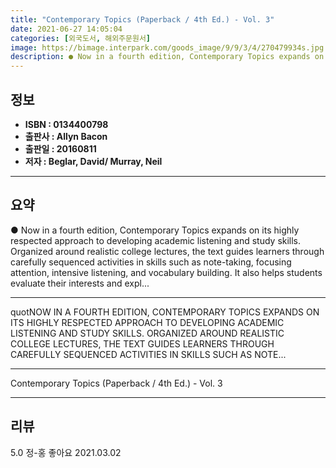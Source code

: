 ```yaml
---
title: "Contemporary Topics (Paperback / 4th Ed.) - Vol. 3"
date: 2021-06-27 14:05:04
categories: [외국도서, 해외주문원서]
image: https://bimage.interpark.com/goods_image/9/9/3/4/270479934s.jpg
description: ● Now in a fourth edition, Contemporary Topics expands on its highly respected approach to developing academic listening and study skills. Organized around re
---
```


## **정보**

- **ISBN : 0134400798**
- **출판사 : Allyn   Bacon**
- **출판일 : 20160811**
- **저자 : Beglar, David/ Murray, Neil**

------



## **요약**

●  Now in a fourth edition, Contemporary Topics  expands on its highly respected approach to developing academic listening and study skills. Organized around realistic college lectures, the text guides learners through carefully sequenced activities in skills such as note-taking, focusing attention, intensive listening, and vocabulary building. It also helps students evaluate their interests and expl...

------

quotNOW IN A FOURTH EDITION, CONTEMPORARY TOPICS  EXPANDS ON ITS HIGHLY RESPECTED APPROACH TO DEVELOPING ACADEMIC LISTENING AND STUDY SKILLS.
ORGANIZED AROUND REALISTIC COLLEGE LECTURES, THE TEXT GUIDES LEARNERS THROUGH CAREFULLY SEQUENCED ACTIVITIES IN SKILLS SUCH AS NOTE... 

------


Contemporary Topics (Paperback / 4th Ed.) - Vol. 3 

------


## **리뷰** 

5.0 정-홍 좋아요 2021.03.02 <br/>